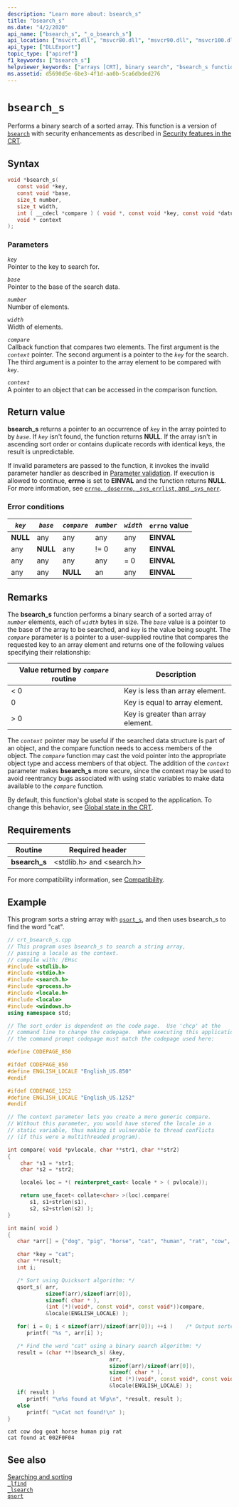 ```yaml
---
description: "Learn more about: bsearch_s"
title: "bsearch_s"
ms.date: "4/2/2020"
api_name: ["bsearch_s", "_o_bsearch_s"]
api_location: ["msvcrt.dll", "msvcr80.dll", "msvcr90.dll", "msvcr100.dll", "msvcr100_clr0400.dll", "msvcr110.dll", "msvcr110_clr0400.dll", "msvcr120.dll", "msvcr120_clr0400.dll", "ucrtbase.dll", "api-ms-win-crt-utility-l1-1-0.dll", "ntoskrnl.exe", "api-ms-win-crt-private-l1-1-0.dll"]
api_type: ["DLLExport"]
topic_type: ["apiref"]
f1_keywords: ["bsearch_s"]
helpviewer_keywords: ["arrays [CRT], binary search", "bsearch_s function"]
ms.assetid: d5690d5e-6be3-4f1d-aa0b-5ca6dbded276
---
```

# `bsearch_s`

Performs a binary search of a sorted array. This function is a version of [`bsearch`](bsearch.md) with security enhancements as described in [Security features in the CRT](../security-features-in-the-crt.md).

## Syntax

```C
void *bsearch_s(
   const void *key,
   const void *base,
   size_t number,
   size_t width,
   int ( __cdecl *compare ) ( void *, const void *key, const void *datum),
   void * context
);
```

### Parameters

*`key`*\
Pointer to the key to search for.

*`base`*\
Pointer to the base of the search data.

*`number`*\
Number of elements.

*`width`*\
Width of elements.

*`compare`*\
Callback function that compares two elements. The first argument is the *`context`* pointer. The second argument is a pointer to the *`key`* for the search. The third argument is a pointer to the array element to be compared with *`key`*.

*`context`*\
A pointer to an object that can be accessed in the comparison function.

## Return value

**bsearch_s** returns a pointer to an occurrence of *`key`* in the array pointed to by *`base`*. If *`key`* isn't found, the function returns **NULL**. If the array isn't in ascending sort order or contains duplicate records with identical keys, the result is unpredictable.

If invalid parameters are passed to the function, it invokes the invalid parameter handler as described in [Parameter validation](../parameter-validation.md). If execution is allowed to continue, **errno** is set to **EINVAL** and the function returns **NULL**. For more information, see [`errno`, `_doserrno`, `_sys_errlist`, and `_sys_nerr`](../errno-doserrno-sys-errlist-and-sys-nerr.md).

### Error conditions

|*`key`*|*`base`*|*`compare`*|*`number`*|*`width`*|**`errno`** value|
|-|-|-|-|-|-|
|**NULL**|any|any|any|any|**EINVAL**|
|any|**NULL**|any|!= 0|any|**EINVAL**|
|any|any|any|any|= 0|**EINVAL**|
|any|any|**NULL**|an|any|**EINVAL**|

## Remarks

The **bsearch_s** function performs a binary search of a sorted array of *`number`* elements, each of *`width`* bytes in size. The *`base`* value is a pointer to the base of the array to be searched, and *`key`* is the value being sought. The *`compare`* parameter is a pointer to a user-supplied routine that compares the requested key to an array element and returns one of the following values specifying their relationship:

|Value returned by *`compare`* routine|Description|
|-----------------------------------------|-----------------|
|\< 0|Key is less than array element.|
|0|Key is equal to array element.|
|> 0|Key is greater than array element.|

The *`context`* pointer may be useful if the searched data structure is part of an object, and the compare function needs to access members of the object. The *`compare`* function may cast the void pointer into the appropriate object type and access members of that object. The addition of the *`context`* parameter makes **bsearch_s** more secure, since the context may be used to avoid reentrancy bugs associated with using static variables to make data available to the *`compare`* function.

By default, this function's global state is scoped to the application. To change this behavior, see [Global state in the CRT](../global-state.md).

## Requirements

|Routine|Required header|
|-------------|---------------------|
|**bsearch_s**|\<stdlib.h> and \<search.h>|

For more compatibility information, see [Compatibility](../compatibility.md).

## Example

This program sorts a string array with [`qsort_s`](qsort-s.md), and then uses bsearch_s to find the word "cat".

```cpp
// crt_bsearch_s.cpp
// This program uses bsearch_s to search a string array,
// passing a locale as the context.
// compile with: /EHsc
#include <stdlib.h>
#include <stdio.h>
#include <search.h>
#include <process.h>
#include <locale.h>
#include <locale>
#include <windows.h>
using namespace std;

// The sort order is dependent on the code page.  Use 'chcp' at the
// command line to change the codepage.  When executing this application,
// the command prompt codepage must match the codepage used here:

#define CODEPAGE_850

#ifdef CODEPAGE_850
#define ENGLISH_LOCALE "English_US.850"
#endif

#ifdef CODEPAGE_1252
#define ENGLISH_LOCALE "English_US.1252"
#endif

// The context parameter lets you create a more generic compare.
// Without this parameter, you would have stored the locale in a
// static variable, thus making it vulnerable to thread conflicts
// (if this were a multithreaded program).

int compare( void *pvlocale, char **str1, char **str2)
{
    char *s1 = *str1;
    char *s2 = *str2;

    locale& loc = *( reinterpret_cast< locale * > ( pvlocale));

    return use_facet< collate<char> >(loc).compare(
       s1, s1+strlen(s1),
       s2, s2+strlen(s2) );
}

int main( void )
{
   char *arr[] = {"dog", "pig", "horse", "cat", "human", "rat", "cow", "goat"};

   char *key = "cat";
   char **result;
   int i;

   /* Sort using Quicksort algorithm: */
   qsort_s( arr,
            sizeof(arr)/sizeof(arr[0]),
            sizeof( char * ),
            (int (*)(void*, const void*, const void*))compare,
            &locale(ENGLISH_LOCALE) );

   for( i = 0; i < sizeof(arr)/sizeof(arr[0]); ++i )    /* Output sorted list */
      printf( "%s ", arr[i] );

   /* Find the word "cat" using a binary search algorithm: */
   result = (char **)bsearch_s( &key,
                                arr,
                                sizeof(arr)/sizeof(arr[0]),
                                sizeof( char * ),
                                (int (*)(void*, const void*, const void*))compare,
                                &locale(ENGLISH_LOCALE) );
   if( result )
      printf( "\n%s found at %Fp\n", *result, result );
   else
      printf( "\nCat not found!\n" );
}
```

```Output
cat cow dog goat horse human pig rat
cat found at 002F0F04
```

## See also

[Searching and sorting](../searching-and-sorting.md)\
[`_lfind`](lfind.md)\
[`_lsearch`](lsearch.md)\
[`qsort`](qsort.md)
